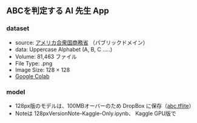 ## ABCを判定する AI 先生 App

### dataset

+ source: [アメリカ合衆国商務省](https://www.nist.gov/srd/nist-special-database-19) （パブリックドメイン）
+ data: Uppercase Alphabet (A, B, C .....)
+ Volume: 81,463 ファイル
+ File Type: .png
+ Image Size: 128 × 128
+ [Google Colab](https://colab.research.google.com/drive/1ydBIjz_YlZA0larLCFZ6vBNxK31s75Hs)

### model

+ 128px版のモデルは、100MBオーバーのため DropBox に保存（[abc.tflite](https://www.dropbox.com/s/tdiqa0ui89lmw85/abc.tflite?dl=0)）
+ Noteは 128pxVersionNote-Kaggle-Only.ipynb、 Kaggle GPU版で
